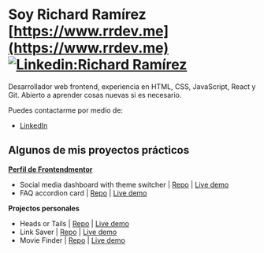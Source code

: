 # Soy Richard Ramírez [https://www.rrdev.me](https://www.rrdev.me) [![Linkedin:Richard Ramírez](https://img.shields.io/badge/-Richard%20Ramirez-blue?style=flat-square&logo=Linkedin&logoColor=white&link=https://www.linkedin.com/in/rr-dev/)](https://www.linkedin.com/in/rr-dev/)

Desarrollador web frontend, experiencia en HTML, CSS, JavaScript, React y Git. Abierto a aprender cosas nuevas si es necesario.

Puedes contactarme por medio de:
- [LinkedIn](https://www.linkedin.com/in/rrdevme/)


## Algunos de mis proyectos prácticos

**[Perfil de Frontendmentor](https://www.frontendmentor.io/profile/rr69sport)**

- Social media dashboard with theme switcher | [Repo](https://github.com/frontendmentor-challenge-repos/social-media-dashboard-with-theme-switcher) | [Live demo](https://frontendmentor-challenge-repos.github.io/social-media-dashboard-with-theme-switcher/)
- FAQ accordion card | [Repo](https://github.com/frontendmentor-challenge-repos/faq-accordion) | [Live demo](https://frontendmentor-challenge-repos.github.io/faq-accordion/)

**Projectos personales**
- Heads or Tails | [Repo](https://github.com/rr69sport/heads-or-tails) | [Live demo](https://rr69sport.github.io/heads-or-tails/)
- Link Saver | [Repo](https://github.com/rr69sport/link-saver) | [Live demo](https://rr69sport.github.io/link-saver/)
- Movie Finder | [Repo](https://github.com/rr69sport/movie-finder) | [Live demo](https://rr69sport.github.io/movie-finder/)
